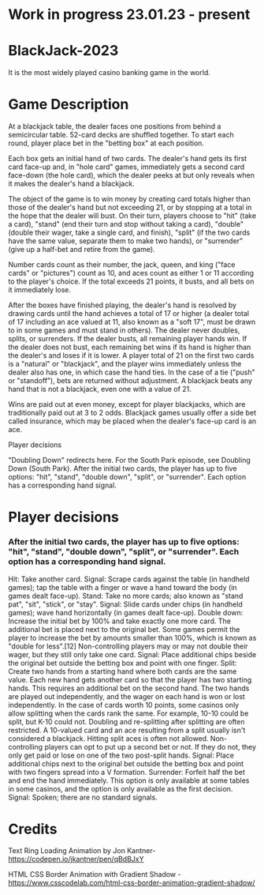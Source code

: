 # Work in progress 23.01.23 - present


# BlackJack-2023
It is the most widely played casino banking game in the world.

# Game Description

At a blackjack table, the dealer faces one positions from behind a semicircular table.  52-card decks are shuffled together. To start each round, player place bet in the "betting box" at each position.  

Each box gets an initial hand of two cards. The dealer's hand gets its first card face-up and, in "hole card" games, immediately gets a second card face-down (the hole card), which the dealer peeks at but only reveals when it makes the dealer's hand a blackjack.  

The object of the game is to win money by creating card totals higher than those of the dealer's hand but not exceeding 21, or by stopping at a total in the hope that the dealer will bust. On their turn, players choose to "hit" (take a card), "stand" (end their turn and stop without taking a card), "double" (double their wager, take a single card, and finish), "split" (if the two cards have the same value, separate them to make two hands), or "surrender" (give up a half-bet and retire from the game).

Number cards count as their number, the jack, queen, and king ("face cards" or "pictures") count as 10, and aces count as either 1 or 11 according to the player's choice. If the total exceeds 21 points, it busts, and all bets on it immediately lose.

After the boxes have finished playing, the dealer's hand is resolved by drawing cards until the hand achieves a total of 17 or higher (a dealer total of 17 including an ace valued at 11, also known as a "soft 17", must be drawn to in some games and must stand in others). The dealer never doubles, splits, or surrenders. If the dealer busts, all remaining player hands win. If the dealer does not bust, each remaining bet wins if its hand is higher than the dealer's and loses if it is lower.
A player total of 21 on the first two cards is a "natural" or "blackjack", and the player wins immediately unless the dealer also has one, in which case the hand ties. In the case of a tie ("push" or "standoff"), bets are returned without adjustment. A blackjack beats any hand that is not a blackjack, even one with a value of 21.

Wins are paid out at even money, except for player blackjacks, which are traditionally paid out at 3 to 2 odds.
Blackjack games usually offer a side bet called insurance, which may be placed when the dealer's face-up card is an ace. 

Player decisions

"Doubling Down" redirects here. For the South Park episode, see Doubling Down (South Park).
After the initial two cards, the player has up to five options: "hit", "stand", "double down", "split", or "surrender". Each option has a corresponding hand signal.

# Player decisions

### After the initial two cards, the player has up to five options: "hit", "stand", "double down", "split", or "surrender". Each option has a corresponding hand signal.

Hit: Take another card.
Signal: Scrape cards against the table (in handheld games); tap the table with a finger or wave a hand toward the body (in games dealt face-up).
Stand: Take no more cards; also known as "stand pat", "sit", "stick", or "stay".
Signal: Slide cards under chips (in handheld games); wave hand horizontally (in games dealt face-up).
Double down: Increase the initial bet by 100% and take exactly one more card. The additional bet is placed next to the original bet. Some games permit the player to increase the bet by amounts smaller than 100%, which is known as "double for less".[12] Non-controlling players may or may not double their wager, but they still only take one card.
Signal: Place additional chips beside the original bet outside the betting box and point with one finger.
Split: Create two hands from a starting hand where both cards are the same value. Each new hand gets another card so that the player has two starting hands. This requires an additional bet on the second hand. The two hands are played out independently, and the wager on each hand is won or lost independently. In the case of cards worth 10 points, some casinos only allow splitting when the cards rank the same. For example, 10-10 could be split, but K-10 could not. Doubling and re-splitting after splitting are often restricted. A 10-valued card and an ace resulting from a split usually isn't considered a blackjack. Hitting split aces is often not allowed. Non-controlling players can opt to put up a second bet or not. If they do not, they only get paid or lose on one of the two post-split hands.
Signal: Place additional chips next to the original bet outside the betting box and point with two fingers spread into a V formation.
Surrender: Forfeit half the bet and end the hand immediately. This option is only available at some tables in some casinos, and the option is only available as the first decision.
Signal: Spoken; there are no standard signals.

# Credits 


Text Ring Loading Animation by Jon Kantner- https://codepen.io/jkantner/pen/qBdBJxY

HTML CSS Border Animation with Gradient Shadow -https://www.csscodelab.com/html-css-border-animation-gradient-shadow/
